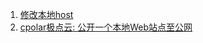 1. [修改本地host](https://switchhosts.vercel.app/zh)
2. [cpolar极点云: 公开一个本地Web站点至公网](https://www.cpolar.com/)